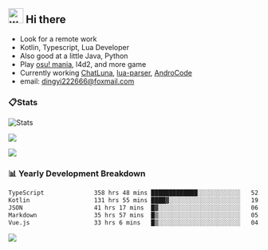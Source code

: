 ## <img alt="wave" src="https://raw.githubusercontent.com/MartinHeinz/MartinHeinz/master/wave.gif" width="30px"> Hi there

- Look for a remote work
- Kotlin, Typescript, Lua Developer
- Also good at a little Java, Python
- Play [osu! mania](https://osu.ppy.sh/users/29808669), l4d2, and more game
- Currently working [ChatLuna](https://github.com/ChatLunaLab), [lua-parser](https://github.com/dingyi222666/lua-parser), [AndroCode](https://github.com/dingyi222666/AndroCode)
- email: [dingyi222666@foxmail.com](mailto:dingyi222666@foxmail.com)

### 📋Stats

![Stats](https://github-readme-stats.vercel.app/api?username=dingyi222666&show_icons=true&icon_color=47A69E&title_color=47A69E&count_private=true)    

![](http://github-profile-summary-cards.vercel.app/api/cards/most-commit-language?username=dingyi222666&theme=nord_dark)

![](http://github-profile-summary-cards.vercel.app/api/cards/productive-time?username=dingyi222666&theme=nord_dark&utcOffset=8)

### 📊 Yearly Development Breakdown

<!--START_SECTION:waka-->

```txt
TypeScript              358 hrs 48 mins █████████████░░░░░░░░░░░░   52.21 %
Kotlin                  131 hrs 55 mins ████▓░░░░░░░░░░░░░░░░░░░░   19.20 %
JSON                    41 hrs 17 mins  █▓░░░░░░░░░░░░░░░░░░░░░░░   06.01 %
Markdown                35 hrs 57 mins  █▒░░░░░░░░░░░░░░░░░░░░░░░   05.23 %
Vue.js                  33 hrs 6 mins   █▒░░░░░░░░░░░░░░░░░░░░░░░   04.82 %
```

<!--END_SECTION:waka-->

![](https://komarev.com/ghpvc/?username=dingyi222666)
